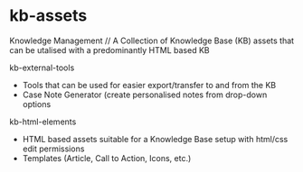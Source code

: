 # kb-assets
Knowledge Management //
A Collection of Knowledge Base (KB) assets that can be utalised with a predominantly HTML based KB

kb-external-tools
- Tools that can be used for easier export/transfer to and from the KB
- Case Note Generator (create personalised notes from drop-down options

kb-html-elements
- HTML based assets suitable for a Knowledge Base setup with html/css edit permissions
- Templates (Article, Call to Action, Icons, etc.)

